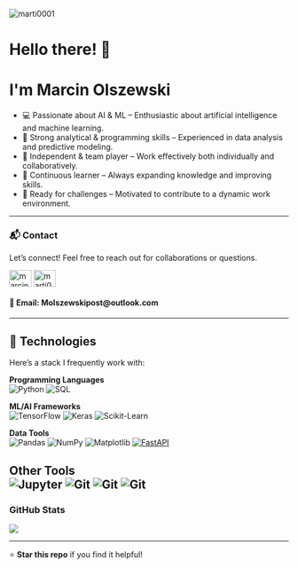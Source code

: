<p align="left"> <img src="https://komarev.com/ghpvc/?username=marti0001&label=Profile%20views&color=0e75b6&style=flat" alt="marti0001" /> </p>

# **Hello there! 👋**  
# I'm  **Marcin Olszewski**


- 💻 Passionate about AI & ML – Enthusiastic about artificial intelligence and machine learning.
- 📖 Strong analytical & programming skills – Experienced in data analysis and predictive modeling.
- 👯 Independent & team player – Work effectively both individually and collaboratively.
- 🔭 Continuous learner – Always expanding knowledge and improving skills.
- 🎯 Ready for challenges – Motivated to contribute to a dynamic work environment.
---


<h3 align="left"> 📬 Contact</h3>
<p align="left">Let’s connect! Feel free to reach out for collaborations or questions. <p>
<a href="https://linkedin.com/in/marcin-olszewski95" target="blank"><img align="center" src="https://raw.githubusercontent.com/rahuldkjain/github-profile-readme-generator/master/src/images/icons/Social/linked-in-alt.svg" alt="marcin-olszewski95" height="30" width="40" /></a>
<a href="https://kaggle.com/marti0" target="blank"><img align="center" src="https://raw.githubusercontent.com/rahuldkjain/github-profile-readme-generator/master/src/images/icons/Social/kaggle.svg" alt="marti0" height="30" width="40" /></a>
</p>


<h4 align="left"> 📧 Email:  Molszewskipost@outlook.com</h3>


---

## 🚀 Technologies  

Here’s a stack I frequently work with:  

**Programming Languages**  
![Python](https://img.shields.io/badge/Python-✓-green?3776AB?logo=python&logoColor=white)
![SQL](https://img.shields.io/badge/SQL-✓-green?4479A1?logo=mysql&logoColor=white)

**ML/AI Frameworks**  
![TensorFlow](https://img.shields.io/badge/TensorFlow-✓-green?FF6F00?logo=tensorflow&logoColor=white)
![Keras](https://img.shields.io/badge/Keras-✓-green?D00000?logo=keras&logoColor=white)
![Scikit-Learn](https://img.shields.io/badge/Scikit-✓-green?F7931E?logo=scikit-learn&logoColor=white)

**Data Tools**  
![Pandas](https://img.shields.io/badge/Pandas-✓-green?150458?logo=pandas&logoColor=white)
![NumPy](https://img.shields.io/badge/NumPy-✓-green?013243?logo=numpy&logoColor=white)
![Matplotlib](https://img.shields.io/badge/Matplotlib-✓-green?11557C?logo=matplotlib&logoColor=white)
[![FastAPI](https://img.shields.io/badge/FastAPI-✓-green?logo=fastapi)](https://fastapi.tiangolo.com/)

**Other Tools**  
![Jupyter](https://img.shields.io/badge/Jupyter-✓-green?F37626?logo=jupyter&logoColor=white)
![Git](https://img.shields.io/badge/Git-✓-green?F05032?logo=git&logoColor=white)
![Git](https://img.shields.io/badge/Docker-✓-green?F05032?logo=docker&logoColor=white)
![Git](https://img.shields.io/badge/VSCode-✓-green?F05032?logo=docker&logoColor=white)
---

### GitHub Stats

<a href="#">
<img align="center" src="https://github-readme-stats.vercel.app/api/top-langs/?username=marti0001&theme=dark&hide_langs_below=1" />
</a>

---


⭐ **Star this repo** if you find it helpful!  

